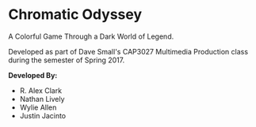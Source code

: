 # Chromatic Odyssey
A Colorful Game Through a Dark World of Legend.

Developed as part of Dave Small's CAP3027 Multimedia Production class during the semester of Spring 2017.   

__Developed By:__
* R. Alex Clark
* Nathan Lively
* Wylie Allen
* Justin Jacinto
